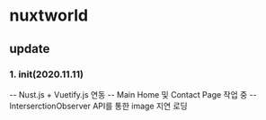 # nuxtworld

## update

### 1. init(2020.11.11)
-- Nust.js + Vuetify.js 연동
-- Main Home 및 Contact Page 작업 중
-- InterserctionObserver API를 통한 image 지연 로딩 
